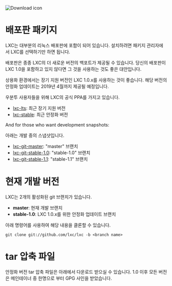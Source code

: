 ![Download icon](/static/img/download.png)
# 배포판 패키지
LXC는 대부분의 리눅스 배포판에 포함이 되어 있습니다.
설치하려면 패키지 관리자에서 LXC를 선택하기만 하면 됩니다.

배포판은 종종 LXC의 더 새로운 버전의 백포트가 제공될 수 있습니다.
당신의 배포판이 LXC 1.0을 포함하고 있지 않다면 그 것을 사용하는 것도 좋은 대안입니다.

상용화 환경에서는 장기 지원 버전인 LXC 1.0.x를 사용하는 것이 좋습니다. 해당 버전의 안정화 업데이트는 2019년 4월까지 제공될 예정입니다.

우분투 사용자들을 위해 LXC의 공식 PPA를 가지고 있습니다.

 * [lxc-lts](https://launchpad.net/~ubuntu-lxc/+archive/lxc-lts): 최근 장기 지원 버전
 * [lxc-stable](https://launchpad.net/~ubuntu-lxc/+archive/lxc-stable): 최근 안정화 버전

And for those who want development snapshots:

아래는 개발 중의 스냅샷입니다.

 * [lxc-git-master](https://launchpad.net/~ubuntu-lxc/+archive/lxc-git-master): "master" 브랜치
 * [lxc-git-stable-1.0](https://launchpad.net/~ubuntu-lxc/+archive/lxc-git-stable-1.0): "stable-1.0" 브랜치
 * [lxc-git-stable-1.1](https://launchpad.net/~ubuntu-lxc/+archive/lxc-git-stable-1.1): "stable-1.1" 브랜치

# 현재 개발 버전

LXC는 2개의 활성화된 git 브랜치가 있습니다.

 * **master**: 현재 개발 브랜치
 * **stable-1.0**:  LXC 1.0.x를 위한 안정화 업데이트 브랜치

아래 명령어를 사용하여 해당 내용을 클론할 수 있습니다.

    git clone git://github.com/lxc/lxc -b <branch name>

# tar 압축 파일

안정화 버전 tar 압축 파일은 아래에서 다운로드 받으실 수 있습니다.
1.0 이후 모든 버전은 메인테이너 중 한명으로 부터 GPG 사인을 받았습니다.
